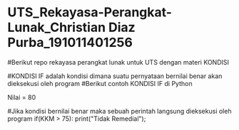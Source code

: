 # UTS_Rekayasa-Perangkat-Lunak_Christian Diaz Purba_191011401256
#Berikut repo rekayasa perangkat lunak untuk UTS dengan materi KONDISI

#KONDISI IF adalah kondisi dimana suatu pernyataan bernilai benar akan dieksekusi oleh program
#Berikut contoh KONDISI IF di Python

Nilai = 80

#Jika kondisi bernilai benar maka sebuah perintah langsung dieksekusi oleh program
if(KKM > 75):
    print("Tidak Remedial");
